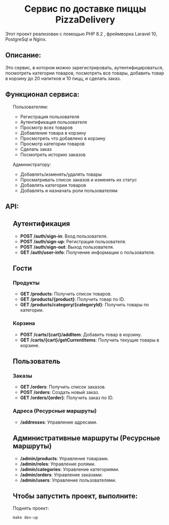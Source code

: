  <h1 align="center">Сервис по доставке пиццы PizzaDelivery</h1>
  <p> Этот проект реализован с помощью PHP 8.2 , фреймворка Laravel 10, PostgreSql и Nginx.
 <h2>Описание:</h2>
  <p> Это сервис, в котором можно зарегистрировать, аутентифицироваться, посмотреть категории товаров, посмотреть все товары, добавить товар в корзину до 20 напитков и 10 пицц, и сделать заказ.</p>

<h2>Функционал сервиса:</h2>
<ul>

Пользователям:
- Регистрация пользователя
- Аутентификация пользователя
- Просмотр всех товаров
- Добавление товара в корзину
- Просмотреть что добавлено в корзину
- Просмотр категории товаров
- Сделать заказ
- Посмотреть историю заказов

Администратору:
- Добавлять/изменять/удалять товары
- Просматривать список заказов и изменять их статус
- Добавлять категории товаров
- Добавлять и назначать роли пользователям
</ul>

<h2>API:</h2>
<ul>

## Аутентификация

- **POST /auth/sign-in**: Вход пользователя.
- **POST /auth/sign-up**: Регистрация пользователя.
- **POST /auth/sign-out**: Выход пользователя.
- **GET /auth/user-info**: Получение информации о пользователе.

## Гости 
### Продукты
- **GET /products**: Получить список товаров.
- **GET /products/{product}**: Получить товар по ID.
- **GET /products/category/{categoryId}**: Получить товары по категории.

### Корзина

- **POST /carts/{cart}/addItem**: Добавить товар в корзину.
- **GET /carts/{cart}/getCurrentItems**: Получить текущие товары в корзине.


## Пользователь

### Заказы

- **GET /orders**: Получить список заказов.
- **POST /orders**: Создать новый заказ.
- **GET /orders/{order}**: Получить заказ по ID.

###  Адреса (Ресурсные маршруты)

- **/addresses**: Управление адресами.

## Административные маршруты (Ресурсные маршруты)

- **/admin/products**: Управление товарами.
- **/admin/roles**: Управление ролями.
- **/admin/categories**: Управление категориями.
- **/admin/orders**: Управление заказами.
- **/admin/users**: Управление пользователями.



<h2>Чтобы запустить проект, выполните:</h2>

Поднять проект:

```make dev-up```
